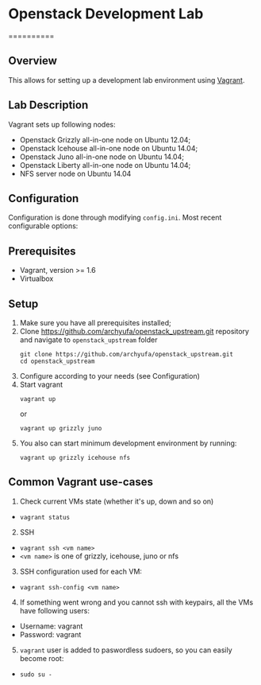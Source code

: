 # Openstack Development Lab
==========

## Overview

This allows for setting up a development lab environment using
[Vagrant](http://www.vagrantup.com/downloads.html).

## Lab Description

Vagrant sets up following  nodes:
 - Openstack Grizzly all-in-one node on Ubuntu 12.04;
 - Openstack Icehouse all-in-one node on Ubuntu 14.04;
 - Openstack Juno all-in-one node on Ubuntu 14.04;
 - Openstack Liberty all-in-one node on Ubuntu 14.04;
 - NFS server node on Ubuntu 14.04

## Configuration

Configuration is done through modifying `config.ini`. Most recent configurable
options:

## Prerequisites

 - Vagrant, version >= 1.6
 - Virtualbox

## Setup

 1. Make sure you have all prerequisites installed;
 2. Clone https://github.com/archyufa/openstack_upstream.git
    repository and navigate to `openstack_upstream` folder
    ```
    git clone https://github.com/archyufa/openstack_upstream.git
    cd openstack_upstream
    ```
 3. Configure according to your needs (see Configuration)
 4. Start vagrant
    ```
    vagrant up
    ```
    or
    ```
    vagrant up grizzly juno
    ```
 5. You also can start minimum development environment by running:
    ```
    vagrant up grizzly icehouse nfs
    ```

## Common Vagrant use-cases

 1. Check current VMs state (whether it's up, down and so on)
   - `vagrant status`
 2. SSH
   - `vagrant ssh <vm name>`
   - `<vm name>` is one of grizzly, icehouse, juno or nfs
 3. SSH configuration used for each VM:
   - `vagrant ssh-config <vm name>`
 4. If something went wrong and you cannot ssh with keypairs, all the VMs have
    following users:
   - Username: vagrant
   - Password: vagrant
 5. `vagrant` user is added to paswordless sudoers, so you can easily become
    root:
   - `sudo su -`


